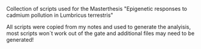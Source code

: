 Collection of scripts used for the Masterthesis "Epigenetic responses to cadmium pollution in Lumbricus terrestris"

All scripts were copied from my notes and used to generate the analyisis, most scripts won´t work out of the gate and additional files may need to be generated!
